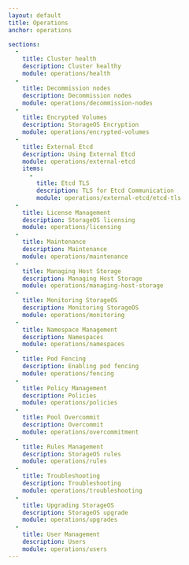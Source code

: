 ```yaml
---
layout: default
title: Operations
anchor: operations

sections:
  -
    title: Cluster health
    description: Cluster healthy
    module: operations/health
  -
    title: Decommission nodes
    description: Decommission nodes
    module: operations/decommission-nodes
  -
    title: Encrypted Volumes
    description: StorageOS Encryption
    module: operations/encrypted-volumes
  -
    title: External Etcd
    description: Using External Etcd
    module: operations/external-etcd
    items:
      -
        title: Etcd TLS
        description: TLS for Etcd Communication
        module: operations/external-etcd/etcd-tls
  -
    title: License Management
    description: StorageOS licensing
    module: operations/licensing
  -
    title: Maintenance
    description: Maintenance
    module: operations/maintenance
  -
    title: Managing Host Storage
    description: Managing Host Storage
    module: operations/managing-host-storage
  -
    title: Monitoring StorageOS
    description: Monitoring StorageOS
    module: operations/monitoring
  -
    title: Namespace Management
    description: Namespaces
    module: operations/namespaces
  -
    title: Pod Fencing
    description: Enabling pod fencing
    module: operations/fencing
  -
    title: Policy Management
    description: Policies
    module: operations/policies
  -
    title: Pool Overcommit
    description: Overcommit
    module: operations/overcommitment
  -
    title: Rules Management
    description: StorageOS rules
    module: operations/rules
  -
    title: Troubleshooting
    description: Troubleshooting
    module: operations/troubleshooting
  -
    title: Upgrading StorageOS
    description: StorageOS upgrade
    module: operations/upgrades
  -
    title: User Management
    description: Users
    module: operations/users
---
```

